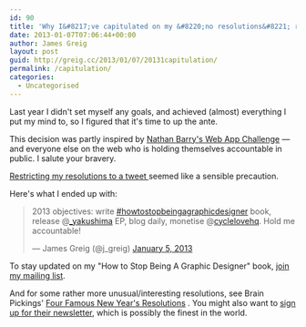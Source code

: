 ```yaml
---
id: 90
title: 'Why I&#8217;ve capitulated on my &#8220;no resolutions&#8221; resolution'
date: 2013-01-07T07:06:44+00:00
author: James Greig
layout: post
guid: http://greig.cc/2013/01/07/20131capitulation/
permalink: /capitulation/
categories:
  - Uncategorised
---
```

<p>Last year I didn't set myself any goals, and achieved (almost) everything I put my mind to, so I figured that it's time to up the ante.</p><p>This decision was partly inspired by <a href="http://nathanbarry.com/starting-web-app-challenge/">Nathan Barry's Web App Challenge</a>&nbsp;— and everyone else on the web who is holding themselves accountable in public. I salute your bravery.</p><p><a href="https://twitter.com/howells/status/286419649355190273">Restricting my resolutions to a tweet </a>seemed like a sensible precaution.&nbsp;</p><p>Here's what I ended up with:</p><blockquote class="twitter-tweet"><p>2013 objectives: write <a href="https://twitter.com/search/%23howtostopbeingagraphicdesigner">#howtostopbeingagraphicdesigner</a> book, release @<a href="https://twitter.com/_yakushima">_yakushima</a> EP, blog daily, monetise @<a href="https://twitter.com/cyclelovehq">cyclelovehq</a>. Hold me accountable!</p>— James Greig (@j_greig) <a href="https://twitter.com/j_greig/status/287640604102512640" data-datetime="2013-01-05T19:23:58+00:00">January 5, 2013</a></blockquote>
<script async="" src="//platform.twitter.com/widgets.js" charset="utf-8"></script><p>To stay updated on my "How to Stop Being A Graphic Designer" book, <a href="http://greig.cc/newsletter/" data-link-type="external">join my mailing list</a>.</p><p>And for some rather more unusual/interesting resolutions, see Brain Pickings'&nbsp;<a href="http://www.brainpickings.org/index.php/2013/01/01/four-famous-new-years-resolution-lists-jonathan-swift-susan-sontag-marilyn-monroe-woody-guthrie/" data-link-type="external">Four Famous New Year's Resolutions</a>&nbsp;. You might also want to&nbsp;<a href="http://www.brainpickings.org/newsletter/" data-link-type="external">sign up for their newsletter</a>, which is possibly the finest in the world.&nbsp;</p>